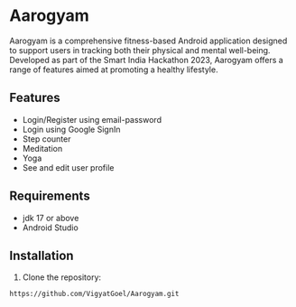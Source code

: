 # Aarogyam

Aarogyam is a comprehensive fitness-based Android application designed to support users in tracking both their physical and mental well-being. Developed as part of the Smart India Hackathon 2023, Aarogyam offers a range of features aimed at promoting a healthy lifestyle.

## Features

- Login/Register using email-password
- Login using Google SignIn
- Step counter
- Meditation
- Yoga
- See and edit user profile

## Requirements

- jdk 17 or above
- Android Studio

## Installation

1. Clone the repository:

```bash
https://github.com/VigyatGoel/Aarogyam.git
```
